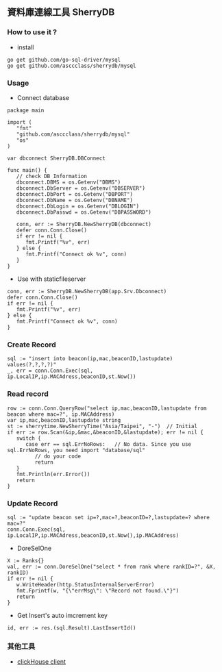 ## 資料庫連線工具 SherryDB

### How to use it ?
* install
```
go get github.com/go-sql-driver/mysql
go get github.com/asccclass/sherrydb/mysql
```

### Usage
* Connect database
```
package main

import (
   "fmt"
   "github.com/asccclass/sherrydb/mysql"
   "os"
)

var dbconnect SherryDB.DBConnect

func main() {
   // check DB Information
   dbconnect.DBMS = os.Getenv("DBMS")
   dbconnect.DbServer = os.Getenv("DBSERVER")
   dbconnect.DbPort = os.Getenv("DBPORT")
   dbconnect.DbName = os.Getenv("DBNAME")
   dbconnect.DbLogin = os.Getenv("DBLOGIN")
   dbconnect.DbPasswd = os.Getenv("DBPASSWORD")

   conn, err := SherryDB.NewSherryDB(dbconnect)
   defer conn.Conn.Close()
   if err != nil {
      fmt.Printf("%v", err)
   } else {
      fmt.Printf("Connect ok %v", conn)
   }
}
```

* Use with staticfileserver

```
conn, err := SherryDB.NewSherryDB(app.Srv.Dbconnect)
defer conn.Conn.Close()
if err != nil {
   fmt.Printf("%v", err)
} else {
   fmt.Printf("Connect ok %v", conn)
}
```

### Create Record

```
sql := "insert into beacon(ip,mac,beaconID,lastupdate) values(?,?,?,?)"
_, err = conn.Conn.Exec(sql, ip.LocalIP,ip.MACAdress,beaconID,st.Now())
```

### Read record

```
row := conn.Conn.QueryRow("select ip,mac,beaconID,lastupdate from beacon where mac=?", ip.MACAddress)
var ip,mac,beaconID,lastupdate string
st := sherrytime.NewSherryTime("Asia/Taipei", "-")  // Initial
if err := row.Scan(&ip,&mac,&beaconID,&lastupdate); err != nil {
   switch {
      case err == sql.ErrNoRows:   // No data. Since you use sql.ErrNoRows, you need import "database/sql"
         // do your code
         return
   }
   fmt.Println(err.Error())
   return
}
```

### Update Record

```
sql := "update beacon set ip=?,mac=?,beaconID=?,lastupdate=? where mac=?"
conn.Conn.Exec(sql, ip.LocalIP,ip.MACAdress,beaconID,st.Now(),ip.MACAddress)
```

* DoreSelOne
```
X := Ranks{}
val, err := conn.DoreSelOne("select * from rank where rankID=?", &X, rankID)
if err != nil {
   w.WriteHeader(http.StatusInternalServerError)
   fmt.Fprintf(w, "{\"errMsg\": \"Record not found.\"}")
   return
}
```

* Get Insert's auto imcrement key
```
id, err := res.(sql.Result).LastInsertId()
```

### 其他工具
* [clickHouse client](https://github.com/uptrace/go-clickhouse)
